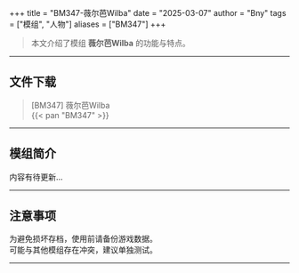 +++
title = "BM347-薇尔芭Wilba"
date = "2025-03-07"
author = "Bny"
tags = ["模组", "人物"]
aliases = ["BM347"]
+++

> 本文介绍了模组 **薇尔芭Wilba** 的功能与特点。

---

## 文件下载

> [BM347] 薇尔芭Wilba  
{{< pan "BM347" >}}  

---

## 模组简介

>  
内容有待更新...  

---

## 注意事项

>  
为避免损坏存档，使用前请备份游戏数据。  
可能与其他模组存在冲突，建议单独测试。  

---

